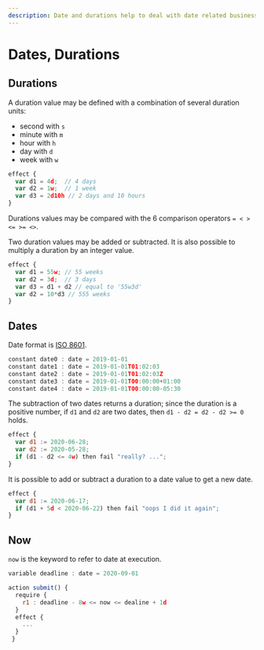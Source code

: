 ```yaml
---
description: Date and durations help to deal with date related business logic.
---
```


# Dates, Durations

## Durations

A duration value may be defined with a combination of several duration units:

* second with `s`
* minute with `m`
* hour with `h`
* day with `d`
* week with `w`

```javascript
effect {
  var d1 = 4d;  // 4 days
  var d2 = 1w;  // 1 week
  var d3 = 2d10h // 2 days and 10 hours
} 
```

Durations values may be compared with the 6 comparison operators `= < > <= >= <>`. 

Two duration values may be added or subtracted. It is also possible to multiply a duration by an integer value.

```javascript
effect {
  var d1 = 55w; // 55 weeks
  var d2 = 3d;  // 3 days
  var d3 = d1 + d2 // equal to '55w3d'
  var d2 = 10*d3 // 555 weeks
}
```

## Dates

Date format is [ISO 8601](https://en.wikipedia.org/wiki/ISO_8601). 

```javascript
constant date0 : date = 2019-01-01                
constant date1 : date = 2019-01-01T01:02:03       
constant date2 : date = 2019-01-01T01:02:03Z      
constant date3 : date = 2019-01-01T00:00:00+01:00 
constant date4 : date = 2019-01-01T00:00:00-05:30 
```

The subtraction of two dates returns a duration; since the duration is a positive number, if `d1` and `d2` are two dates, then `d1 - d2 = d2 - d2 >= 0` holds.

```javascript
effect {
  var d1 := 2020-06-28;
  var d2 := 2020-05-28;
  if (d1 - d2 <= 4w) then fail "really? ...";
}
```

It is possible to add or subtract a duration to a date value to get a new date.

```javascript
effect {
  var d1 := 2020-06-17;
  if (d1 + 5d < 2020-06-22) then fail "oops I did it again";
}
```

## Now

`now` is the keyword to refer to date at execution.

```javascript
variable deadline : date = 2020-09-01

action submit() {
  require {
    r1 : deadline - 8w <= now <= dealine + 1d
  }
  effect {
    ...
  }
 }
```



